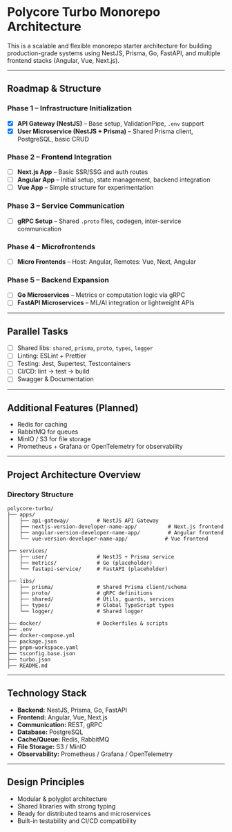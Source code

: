 # Polycore Turbo Monorepo Architecture

This is a scalable and flexible monorepo starter architecture for building production-grade systems using NestJS, Prisma, Go, FastAPI, and multiple frontend stacks (Angular, Vue, Next.js).

---

## Roadmap & Structure

### Phase 1 – Infrastructure Initialization

- [x] **API Gateway (NestJS)** – Base setup, ValidationPipe, `.env` support
- [x] **User Microservice (NestJS + Prisma)** – Shared Prisma client, PostgreSQL, basic CRUD

### Phase 2 – Frontend Integration

- [ ] **Next.js App** – Basic SSR/SSG and auth routes
- [ ] **Angular App** – Initial setup, state management, backend integration
- [ ] **Vue App** – Simple structure for experimentation

### Phase 3 – Service Communication

- [ ] **gRPC Setup** – Shared `.proto` files, codegen, inter-service communication

### Phase 4 – Microfrontends

- [ ] **Micro Frontends** – Host: Angular, Remotes: Vue, Next, Angular

### Phase 5 – Backend Expansion

- [ ] **Go Microservices** – Metrics or computation logic via gRPC
- [ ] **FastAPI Microservices** – ML/AI integration or lightweight APIs

---

## Parallel Tasks

- [ ] Shared libs: `shared`, `prisma`, `proto`, `types`, `logger`
- [ ] Linting: ESLint + Prettier
- [ ] Testing: Jest, Supertest, Testcontainers
- [ ] CI/CD: lint → test → build
- [ ] Swagger & Documentation

---

## Additional Features (Planned)

- Redis for caching
- RabbitMQ for queues
- MinIO / S3 for file storage
- Prometheus + Grafana or OpenTelemetry for observability

---

## Project Architecture Overview

### Directory Structure

```
polycore-turbo/
├── apps/
│   ├── api-gateway/         # NestJS API Gateway
│   ├── nextjs-version-developer-name-app/          # Next.js frontend
│   ├── angular-version-developer-name-app/         # Angular frontend
│   └── vue-version-developer-name-app/            # Vue frontend
│
├── services/
│   ├── user/                # NestJS + Prisma service
│   ├── metrics/             # Go (placeholder)
│   └── fastapi-service/     # FastAPI (placeholder)
│
├── libs/
│   ├── prisma/              # Shared Prisma client/schema
│   ├── proto/               # gRPC definitions
│   ├── shared/              # Utils, guards, services
│   ├── types/               # Global TypeScript types
│   └── logger/              # Shared logger
│
├── docker/                  # Dockerfiles & scripts
├── .env
├── docker-compose.yml
├── package.json
├── pnpm-workspace.yaml
├── tsconfig.base.json
├── turbo.json
├── README.md
```

---

## Technology Stack

- **Backend:** NestJS, Prisma, Go, FastAPI
- **Frontend:** Angular, Vue, Next.js
- **Communication:** REST, gRPC
- **Database:** PostgreSQL
- **Cache/Queue:** Redis, RabbitMQ
- **File Storage:** S3 / MinIO
- **Observability:** Prometheus / Grafana / OpenTelemetry

---

## Design Principles

- Modular & polyglot architecture
- Shared libraries with strong typing
- Ready for distributed teams and microservices
- Built-in testability and CI/CD compatibility
